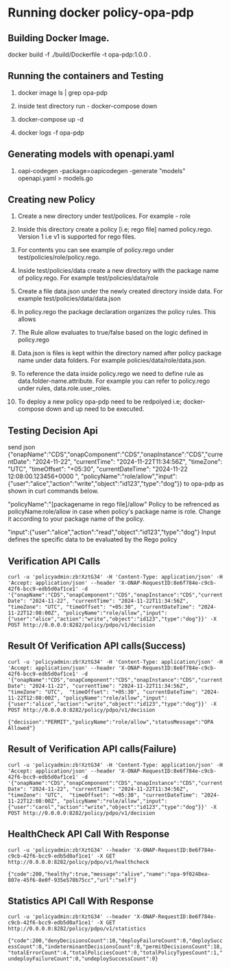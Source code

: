 # Running docker  policy-opa-pdp

## Building Docker Image.
docker build -f  ./build/Dockerfile  -t opa-pdp:1.0.0 .

## Running the containers and Testing

1. docker image ls | grep opa-pdp

2. inside test directory run - docker-compose down
   
3.  docker-compose up -d

4.  docker logs -f opa-pdp

## Generating models with openapi.yaml
   
1. oapi-codegen -package=oapicodegen  -generate "models" openapi.yaml > models.go

## Creating new Policy

1. Create a new directory under test/polices. For example - role

2. Inside this directory create a policy [i.e; rego file] named policy.rego. Version 1 i.e v1 is supported  for rego files.

3. For contents you can see example of  policy.rego under test/policies/role/policy.rego. 

3. Inside test/policies/data create a new directory with the package name of policy.rego. For example test/policies/data/role

4. Create a file data.json under the newly created directory inside data. For example test/policies/data/data.json

5. In policy.rego the package declaration organizes the policy rules. This allows 

6. The Rule allow evaluates to true/false based on the logic defined in policy.rego

7. Data.json is files is kept within the directory named after policy package name under data folders. For example policies/data/role/data.json.

8. To reference the data inside policy.rego we need to define rule as data.folder-name.attribute. For example you can refer to policy.rego under rules, data.role.user_roles.

9. To deploy a new policy opa-pdp need to be redpolyed i.e; docker-compose down and up need to be executed.

## Testing Decision Api

send json 
{"onapName":"CDS","onapComponent":"CDS","onapInstance":"CDS","currentDate": "2024-11-22", "currentTime": "2024-11-22T11:34:56Z", "timeZone": "UTC",  "timeOffset": "+05:30", "currentDateTime": "2024-11-22 12:08:00.123456+0000 ", "policyName":"role/allow","input":{"user":"alice","action":"write","object":"id123","type":"dog"}} 
to opa-pdp as shown in curl commands below.

"policyName":"[packagename in rego file]/allow"
  Policy to be refrenced as policyName:role/allow in case when policy's package name is role. Change it according to  your package name of the policy.

"input":{"user":"alice","action":"read","object":"id123","type":"dog"}
  Input defines the specific data to be evaluated by the Rego policy

## Verification API Calls

`curl -u 'policyadmin:zb!XztG34' -H 'Content-Type: application/json' -H 'Accept: application/json' --header 'X-ONAP-RequestID:8e6f784e-c9cb-42f6-bcc9-edb5d0af1ce1' -d '{"onapName":"CDS","onapComponent":"CDS","onapInstance":"CDS","currentDate": "2024-11-22", "currentTime": "2024-11-22T11:34:56Z", "timeZone": "UTC", "timeOffset": "+05:30", "currentDateTime": "2024-11-22T12:08:00Z", "policyName":"role/allow","input":{"user":"alice","action":"write","object":"id123","type":"dog"}}' -X POST http://0.0.0.0:8282/policy/pdpo/v1/decision`

## Result Of Verification API calls(Success)

`curl -u 'policyadmin:zb!XztG34' -H 'Content-Type: application/json' -H 'Accept: application/json' --header 'X-ONAP-RequestID:8e6f784e-c9cb-42f6-bcc9-edb5d0af1ce1' -d '{"onapName":"CDS","onapComponent":"CDS","onapInstance":"CDS","currentDate": "2024-11-22", "currentTime": "2024-11-22T11:34:56Z", "timeZone": "UTC",  "timeOffset": "+05:30", "currentDateTime": "2024-11-22T12:08:00Z", "policyName":"role/allow","input":{"user":"alice","action":"write","object":"id123","type":"dog"}}' -X POST http://0.0.0.0:8282/policy/pdpo/v1/decision`

`{"decision":"PERMIT","policyName":"role/allow","statusMessage":"OPA Allowed"}`


## Result of Verification API calls(Failure)

`curl -u 'policyadmin:zb!XztG34' -H 'Content-Type: application/json' -H 'Accept: application/json' --header 'X-ONAP-RequestID:8e6f784e-c9cb-42f6-bcc9-edb5d0af1ce1' -d '{"onapName":"CDS","onapComponent":"CDS","onapInstance":"CDS","currentDate": "2024-11-22", "currentTime": "2024-11-22T11:34:56Z", "timeZone": "UTC",  "timeOffset": "+05:30", "currentDateTime": "2024-11-22T12:08:00Z", "policyName":"role/allow","input":{"user":"carol","action":"write","object":"id123","type":"dog"}}' -X POST http://0.0.0.0:8282/policy/pdpo/v1/decision`

## HealthCheck API Call With Response

`curl -u 'policyadmin:zb!XztG34' --header 'X-ONAP-RequestID:8e6f784e-c9cb-42f6-bcc9-edb5d0af1ce1' -X GET http://0.0.0.0:8282/policy/pdpo/v1/healthcheck`

`{"code":200,"healthy":true,"message":"alive","name":"opa-9f0248ea-807e-45f6-8e0f-935e570b75cc","url":"self"}`

## Statistics API Call With Response

`curl -u 'policyadmin:zb!XztG34' --header 'X-ONAP-RequestID:8e6f784e-c9cb-42f6-bcc9-edb5d0af1ce1' -X GET http://0.0.0.0:8282/policy/pdpo/v1/statistics`

`{"code":200,"denyDecisionsCount":10,"deployFailureCount":0,"deploySuccessCount":0,"indeterminantDecisionsCount":0,"permitDecisionsCount":18,"totalErrorCount":4,"totalPoliciesCount":0,"totalPolicyTypesCount":1,"undeployFailureCount":0,"undeploySuccessCount":0}`

